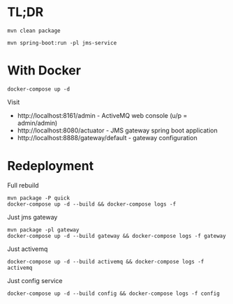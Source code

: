 # TL;DR

    mvn clean package
    
    mvn spring-boot:run -pl jms-service

# With Docker

    docker-compose up -d
    
Visit 

* http://localhost:8161/admin - ActiveMQ web console (u/p = admin/admin)    
* http://localhost:8080/actuator - JMS gateway spring boot application 
* http://localhost:8888/gateway/default - gateway configuration
    
# Redeployment

Full rebuild 

    mvn package -P quick
    docker-compose up -d --build && docker-compose logs -f

Just jms gateway

    mvn package -pl gateway
    docker-compose up -d --build gateway && docker-compose logs -f gateway

Just activemq

    docker-compose up -d --build activemq && docker-compose logs -f activemq

Just config service

    docker-compose up -d --build config && docker-compose logs -f config

    